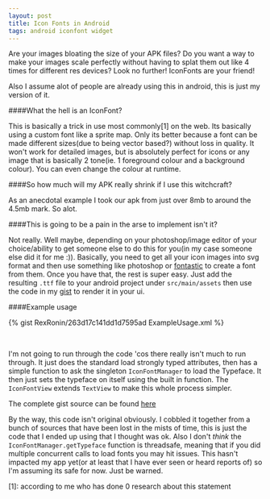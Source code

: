 ```yaml
---
layout: post
title: Icon Fonts in Android
tags: android iconfont widget
---
```


Are your images bloating the size of your APK files? Do you want a way to make your images scale perfectly without having to splat them out like 4 times for different res devices? Look no further! IconFonts are your friend!

Also I assume alot of people are already using this in android, this is just my version of it.

####What the hell is an IconFont?

This is basically a trick in use most commonly[1] on the web. Its basically using a custom font like a sprite map. Only its better because a font can be made different sizes(due to being vector based?) without loss in quality. It won't work for detailed images, but is absolutely perfect for icons or any image that is basically 2 tone(ie. 1 foreground colour and a background colour). You can even change the colour at runtime. 

####So how much will my APK really shrink if I use this witchcraft?

As an anecdotal example I took our apk from just over 8mb to around the 4.5mb mark. So alot. 

####This is going to be a pain in the arse to implement isn't it?

Not really. Well maybe, depending on your photoshop/image editor of your choice/ability to get someone else to do this for you(in my case someone else did it for me :)). Basically, you need to get all your icon images into svg format and then use something like photoshop or [fontastic](http://fontastic.me/) to create a font from them. Once you have that, the rest is super easy. Just add the resulting `.ttf` file to your android project under `src/main/assets` then use the code in my [gist](https://gist.github.com/RexRonin/263d17c141dd1d7595ad) to render it in your ui. 

####Example usage

{% gist RexRonin/263d17c141dd1d7595ad ExampleUsage.xml %}

<br/>

I'm not going to run through the code 'cos there really isn't much to run through. It just does the standard load strongly typed attributes, then has a simple function to ask the singleton `IconFontManager` to load the Typeface. It then just sets the typeface on itself using the built in function. The `IconFontView` extends `TextView` to make this whole process simpler. 

The complete gist source can be found [here](https://gist.github.com/RexRonin/263d17c141dd1d7595ad)

By the way, this code isn't original obviously. I cobbled it together from a bunch of sources that have been lost in the mists of time, this is just the code that I ended up using that I thought was ok. Also I don't *think* the `IconFontManager.getTypeface` function is threadsafe, meaning that if you did multiple concurrent calls to load fonts you may hit issues. This hasn't impacted my app yet(or at least that I have ever seen or heard reports of) so I'm assuming its safe for now. Just be warned.

[1]: according to me who has done 0 research about this statement